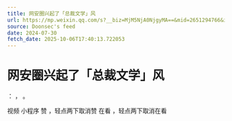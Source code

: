 ```yaml
---
title: 网安圈兴起了「总裁文学」风
url: https://mp.weixin.qq.com/s?__biz=MjM5NjA0NjgyMA==&mid=2651294766&idx=2&sn=05446f7564ff4e8f69cfea768d704e58
source: Doonsec's feed
date: 2024-07-30
fetch_date: 2025-10-06T17:40:13.722053
---
```


# 网安圈兴起了「总裁文学」风

：
，
。

视频
小程序
赞
，轻点两下取消赞
在看
，轻点两下取消在看